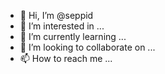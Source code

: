 - 👋 Hi, I’m @seppid
- 👀 I’m interested in ...
- 🌱 I’m currently learning ...
- 💞️ I’m looking to collaborate on ...
- 📫 How to reach me ...

<!---
seppid/seppid is a ✨ special ✨ repository because its `README.md` (this file) appears on your GitHub profile.
You can click the Preview link to take a look at your changes.
--->
